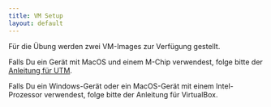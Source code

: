 ```yaml
---
title: VM Setup
layout: default
---
```


Für die Übung werden zwei VM-Images zur Verfügung gestellt.

Falls Du ein Gerät mit MacOS und einem M-Chip verwendest, folge bitte der [Anleitung für UTM](/docs/setup/utm.html).

Falls Du ein Windows-Gerät oder ein MacOS-Gerät mit einem Intel-Prozessor verwendest, folge bitte der Anleitung für VirtualBox.